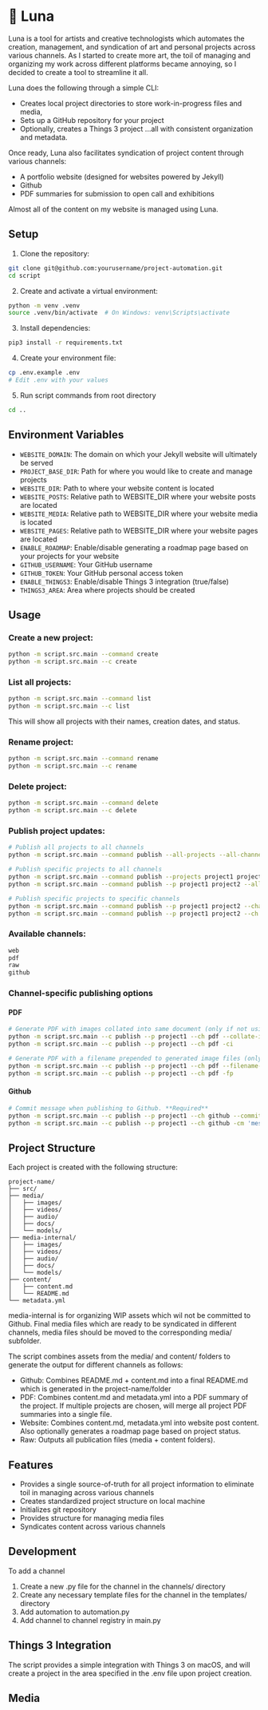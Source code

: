 # 🦋 Luna

Luna is a tool for artists and creative technologists which automates the creation, management, and syndication of art and personal projects across various channels. As I started to create more art, the toil of managing and organizing my work across different platforms became annoying, so I decided to create a tool to streamline it all.

Luna does the following through a simple CLI:
- Creates local project directories to store work-in-progress files and media, 
- Sets up a GitHub repository for your project
- Optionally, creates a Things 3 project
...all with consistent organization and metadata.

Once ready, Luna also facilitates syndication of project content through various channels:
- A portfolio website (designed for websites powered by Jekyll)
- Github
- PDF summaries for submission to open call and exhibitions

Almost all of the content on my website is managed using Luna.

## Setup
1. Clone the repository:
```bash
git clone git@github.com:yourusername/project-automation.git
cd script
```

2. Create and activate a virtual environment:
```bash
python -m venv .venv
source .venv/bin/activate  # On Windows: venv\Scripts\activate
```

3. Install dependencies:
```bash
pip3 install -r requirements.txt
```

4. Create your environment file:
```bash
cp .env.example .env
# Edit .env with your values
```

5. Run script commands from root directory
```bash
cd ..
```

## Environment Variables
- `WEBSITE_DOMAIN`: The domain on which your Jekyll website will ultimately be served
- `PROJECT_BASE_DIR`: Path for where you would like to create and manage projects
- `WEBSITE_DIR`: Path to where your website content is located
- `WEBSITE_POSTS`: Relative path to WEBSITE_DIR where your website posts are located
- `WEBSITE_MEDIA`: Relative path to WEBSITE_DIR where your website media is located
- `WEBSITE_PAGES`: Relative path to WEBSITE_DIR where your website pages are located
- `ENABLE_ROADMAP`: Enable/disable generating a roadmap page based on your projects for your website
- `GITHUB_USERNAME`: Your GitHub username
- `GITHUB_TOKEN`: Your GitHub personal access token
- `ENABLE_THINGS3`: Enable/disable Things 3 integration (true/false)
- `THINGS3_AREA`: Area where projects should be created

## Usage

### Create a new project:
```bash
python -m script.src.main --command create
python -m script.src.main --c create
```

### List all projects:
```bash
python -m script.src.main --command list
python -m script.src.main --c list
```
This will show all projects with their names, creation dates, and status.

### Rename project:
```bash
python -m script.src.main --command rename
python -m script.src.main --c rename
```

### Delete project:
```bash
python -m script.src.main --command delete
python -m script.src.main --c delete
```

### Publish project updates:
```bash
# Publish all projects to all channels
python -m script.src.main --command publish --all-projects --all-channels

# Publish specific projects to all channels
python -m script.src.main --command publish --projects project1 project2 --all-channels
python -m script.src.main --command publish --p project1 project2 --all-channels

# Publish specific projects to specific channels
python -m script.src.main --command publish --p project1 project2 --channels channel1 channel2
python -m script.src.main --command publish --p project1 project2 --ch channel1 channel2
```

### Available channels:
```bash
web
pdf
raw
github
```

### Channel-specific publishing options

#### PDF
```bash
# Generate PDF with images collated into same document (only if not using --filename-prepend). **Optional, default is false.**
python -m script.src.main --c publish --p project1 --ch pdf --collate-images
python -m script.src.main --c publish --p project1 --ch pdf -ci

# Generate PDF with a filename prepended to generated image files (only if not using --collate-images). **Optional, default is ''**
python -m script.src.main --c publish --p project1 --ch pdf --filename-prepend
python -m script.src.main --c publish --p project1 --ch pdf -fp
```

#### Github
```bash
# Commit message when publishing to Github. **Required**
python -m script.src.main --c publish --p project1 --ch github --commit-message 'message'
python -m script.src.main --c publish --p project1 --ch github -cm 'message'
```

## Project Structure
Each project is created with the following structure:
```
project-name/
├── src/
├── media/
│   ├── images/
│   ├── videos/
│   ├── audio/
│   ├── docs/
│   └── models/
├── media-internal/
│   ├── images/
│   ├── videos/
│   ├── audio/
│   ├── docs/
│   └── models/
├── content/ 
│   ├── content.md
│   └── README.md
└── metadata.yml
```

media-internal is for organizing WIP assets which wil not be committed to Github. Final media files which are ready to be syndicated in different channels, media files should be moved to the corresponding media/ subfolder.

The script combines assets from the media/ and content/ folders to generate the output for different channels as follows:

- Github: Combines README.md + content.md into a final README.md which is generated in the project-name/folder
- PDF: Combines content.md and metadata.yml into a PDF summary of the project. If multiple projects are chosen, will merge all project PDF summaries into a single file.
- Website: Combines content.md, metadata.yml into website post content. Also optionally generates a roadmap page based on project status.
- Raw: Outputs all publication files (media + content folders).

## Features
- Provides a single source-of-truth for all project information to eliminate toil in managing across various channels
- Creates standardized project structure on local machine
- Initializes git repository
- Provides structure for managing media files
- Syndicates content across various channels

## Development
To add a channel
1. Create a new .py file for the channel in the channels/ directory
2. Create any necessary template files for the channel in the templates/ directory
3. Add automation to automation.py
4. Add channel to channel registry in main.py

## Things 3 Integration
The script provides a simple integration with Things 3 on macOS, and will create a project in the area specified in the .env file upon project creation.

## Media








